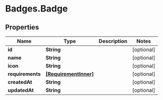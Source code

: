 # Badges.Badge

## Properties

Name | Type | Description | Notes
------------ | ------------- | ------------- | -------------
**id** | **String** |  | [optional] 
**name** | **String** |  | [optional] 
**icon** | **String** |  | [optional] 
**requirements** | [**[RequirementInner]**](RequirementInner.md) |  | [optional] 
**createdAt** | **String** |  | [optional] 
**updatedAt** | **String** |  | [optional] 


